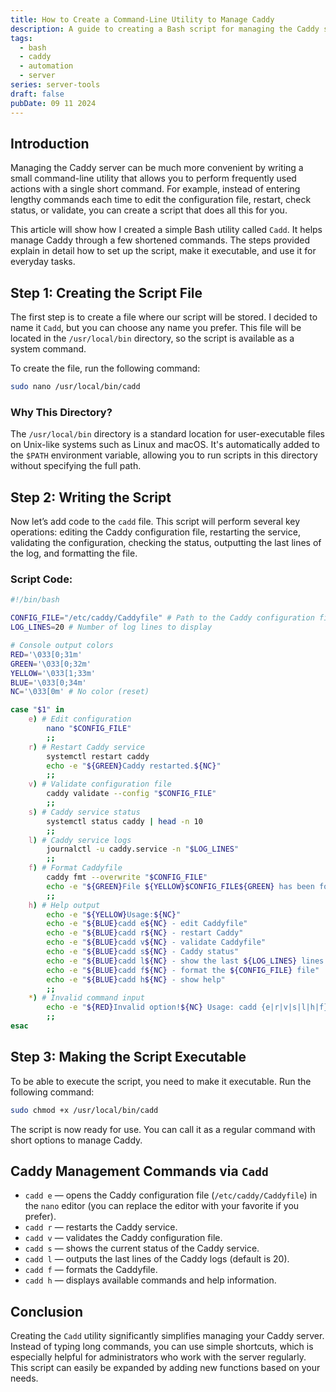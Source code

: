 ```yaml
---
title: How to Create a Command-Line Utility to Manage Caddy
description: A guide to creating a Bash script for managing the Caddy server with convenient short commands.
tags:
  - bash
  - caddy
  - automation
  - server
series: server-tools
draft: false
pubDate: 09 11 2024
---
```


## Introduction

Managing the Caddy server can be much more convenient by writing a small command-line utility that allows you to perform frequently used actions with a single short command. For example, instead of entering lengthy commands each time to edit the configuration file, restart, check status, or validate, you can create a script that does all this for you.

This article will show how I created a simple Bash utility called `Cadd`. It helps manage Caddy through a few shortened commands. The steps provided explain in detail how to set up the script, make it executable, and use it for everyday tasks.

## Step 1: Creating the Script File

The first step is to create a file where our script will be stored. I decided to name it `Cadd`, but you can choose any name you prefer. This file will be located in the `/usr/local/bin` directory, so the script is available as a system command.

To create the file, run the following command:

```bash
sudo nano /usr/local/bin/cadd
```

### Why This Directory?

The `/usr/local/bin` directory is a standard location for user-executable files on Unix-like systems such as Linux and macOS. It's automatically added to the `$PATH` environment variable, allowing you to run scripts in this directory without specifying the full path.

## Step 2: Writing the Script

Now let’s add code to the `cadd` file. This script will perform several key operations: editing the Caddy configuration file, restarting the service, validating the configuration, checking the status, outputting the last lines of the log, and formatting the file.

### Script Code:

```bash
#!/bin/bash

CONFIG_FILE="/etc/caddy/Caddyfile" # Path to the Caddy configuration file
LOG_LINES=20 # Number of log lines to display

# Console output colors
RED='\033[0;31m'
GREEN='\033[0;32m'
YELLOW='\033[1;33m'
BLUE='\033[0;34m'
NC='\033[0m' # No color (reset)

case "$1" in
    e) # Edit configuration
        nano "$CONFIG_FILE"
        ;;
    r) # Restart Caddy service
        systemctl restart caddy
        echo -e "${GREEN}Caddy restarted.${NC}"
        ;;
    v) # Validate configuration file
        caddy validate --config "$CONFIG_FILE"
        ;;
    s) # Caddy service status
        systemctl status caddy | head -n 10
        ;;
    l) # Caddy service logs
        journalctl -u caddy.service -n "$LOG_LINES"
        ;;
    f) # Format Caddyfile
        caddy fmt --overwrite "$CONFIG_FILE"
        echo -e "${GREEN}File ${YELLOW}$CONFIG_FILE${GREEN} has been formatted.${NC}"
        ;;
    h) # Help output
        echo -e "${YELLOW}Usage:${NC}"
        echo -e "${BLUE}cadd e${NC} - edit Caddyfile"
        echo -e "${BLUE}cadd r${NC} - restart Caddy"
        echo -e "${BLUE}cadd v${NC} - validate Caddyfile"
        echo -e "${BLUE}cadd s${NC} - Caddy status"
        echo -e "${BLUE}cadd l${NC} - show the last ${LOG_LINES} lines of Caddy logs"
        echo -e "${BLUE}cadd f${NC} - format the ${CONFIG_FILE} file"
        echo -e "${BLUE}cadd h${NC} - show help"
        ;;
    *) # Invalid command input
        echo -e "${RED}Invalid option!${NC} Usage: cadd {e|r|v|s|l|h|f}"
        ;;
esac
```

## Step 3: Making the Script Executable

To be able to execute the script, you need to make it executable. Run the following command:

```bash
sudo chmod +x /usr/local/bin/cadd
```

The script is now ready for use. You can call it as a regular command with short options to manage Caddy.

## Caddy Management Commands via `Cadd`

- `cadd e` — opens the Caddy configuration file (`/etc/caddy/Caddyfile`) in the `nano` editor (you can replace the editor with your favorite if you prefer).
- `cadd r` — restarts the Caddy service.
- `cadd v` — validates the Caddy configuration file.
- `cadd s` — shows the current status of the Caddy service.
- `cadd l` — outputs the last lines of the Caddy logs (default is 20).
- `cadd f` — formats the Caddyfile.
- `cadd h` — displays available commands and help information.

## Conclusion

Creating the `Cadd` utility significantly simplifies managing your Caddy server. Instead of typing long commands, you can use simple shortcuts, which is especially helpful for administrators who work with the server regularly. This script can easily be expanded by adding new functions based on your needs.
